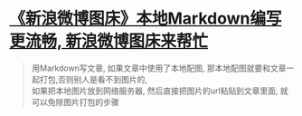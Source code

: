 # [《新浪微博图床》本地Markdown编写更流畅, 新浪微博图床来帮忙](https://www.v2fy.com/p/017_xin_lang_wei_bo_tu_chuang/)

> 用Markdown写文章, 如果文章中使用了本地配图, 那本地配图就要和文章一起打包,否则别人是看不到图片的,    
> 如果把本地图片放到网络服务器, 然后直接把图片的url粘贴到文章里面, 就可以免除图片打包的步骤